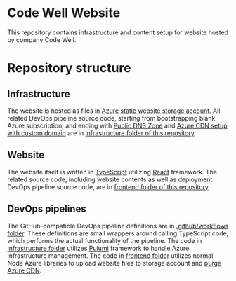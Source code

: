# Code Well Website
This repository contains infrastructure and content setup for website hosted by company Code Well.
# Repository structure
## Infrastructure
The website is hosted as files in [Azure static website storage account](https://docs.microsoft.com/en-us/azure/storage/blobs/storage-blob-static-website).
All related DevOps pipeline source code, starting from bootstrapping blank Azure subscription, and ending with [Public DNS Zone](https://docs.microsoft.com/en-us/azure/dns/dns-zones-records) and [Azure CDN setup with custom domain](https://docs.microsoft.com/en-us/azure/storage/blobs/storage-custom-domain-name) are in [infrastructure folder of this repository](infrastructure).

## Website
The website itself is written in [TypeScript](https://www.typescriptlang.org/) utilizing [React](https://reactjs.org/) framework.
The related source code, including website contents as well as deployment DevOps pipeline source code, are in [frontend folder of this repository](frontend).

## DevOps pipelines
The GitHub-compatible DevOps pipeline definitions are in [.github/workflows folder](.github/workflows).
These definitions are small wrappers around calling TypeScript code, which performs the actual functionality of the pipeline.
The code in [infrastructure folder](infrastructure) utilizes [Pulumi](https://www.pulumi.com/) framework to handle Azure infrastructure management.
The code in [frontend folder](frontend) utilizes normal Node Azure libraries to upload website files to storage account and [purge Azure CDN](https://docs.microsoft.com/en-us/azure/cdn/cdn-purge-endpoint).

